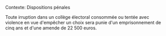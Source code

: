 Contexte: Dispositions pénales

Toute irruption dans un collège électoral consommée ou tentée avec violence en vue d'empêcher un choix sera punie d'un emprisonnement de cinq ans et d'une amende de 22 500 euros.
